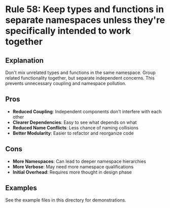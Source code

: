 # Rule 58: Keep types and functions in separate namespaces unless they're specifically intended to work together

## Explanation
Don't mix unrelated types and functions in the same namespace. Group related functionality together, but separate independent concerns. This prevents unnecessary coupling and namespace pollution.

## Pros
- **Reduced Coupling**: Independent components don't interfere with each other
- **Clearer Dependencies**: Easy to see what depends on what
- **Reduced Name Conflicts**: Less chance of naming collisions
- **Better Modularity**: Easier to refactor and reorganize code

## Cons
- **More Namespaces**: Can lead to deeper namespace hierarchies
- **More Verbose**: May need more namespace qualifications
- **Initial Overhead**: Requires more thought in design phase

## Examples
See the example files in this directory for demonstrations.
